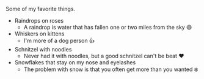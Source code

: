 Some of my favorite things.

* Raindrops on roses
  * A raindrop is water that has fallen one or two miles from the sky :smile:
* Whiskers on kittens
  * I'm more of a dog person :+1:
* Schnitzel with noodles
  * Never had it with noodles, but a good schnitzel can't be beat :heart:
* Snowflakes that stay on my nose and eyelashes
  * The problem with snow is that you often get more than you wanted :snowflake:
  
  
